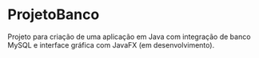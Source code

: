 # ProjetoBanco
 Projeto para criação de uma aplicação em Java com integração de banco MySQL e interface gráfica com JavaFX (em desenvolvimento).
 
